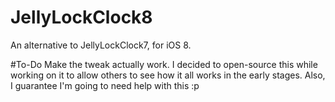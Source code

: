 # JellyLockClock8
An alternative to JellyLockClock7, for iOS 8.

#To-Do
Make the tweak actually work. I decided to open-source this while working on it to allow others to see how it all works in the early stages. Also, I guarantee I'm going to need help with this :p
